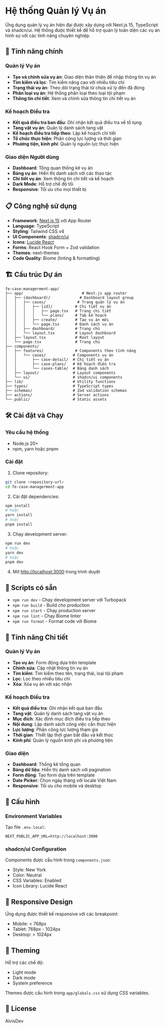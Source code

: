 # Hệ thống Quản lý Vụ án

Ứng dụng quản lý vụ án hiện đại được xây dựng với Next.js 15, TypeScript và shadcn/ui. Hệ thống được thiết kế để hỗ trợ quản lý toàn diện các vụ án hình sự với các tính năng chuyên nghiệp.

## 🚀 Tính năng chính

### Quản lý Vụ án
- **Tạo và chỉnh sửa vụ án**: Giao diện thân thiện để nhập thông tin vụ án
- **Tìm kiếm và lọc**: Tìm kiếm nâng cao với nhiều tiêu chí
- **Trạng thái vụ án**: Theo dõi trạng thái từ chưa xử lý đến đã đóng
- **Phân loại vụ án**: Hệ thống phân loại theo loại tội phạm
- **Thông tin chi tiết**: Xem và chỉnh sửa thông tin chi tiết vụ án

### Kế hoạch Điều tra
- **Kết quả điều tra ban đầu**: Ghi nhận kết quả điều tra về tố tụng
- **Tang vật vụ án**: Quản lý danh sách tang vật
- **Kế hoạch điều tra tiếp theo**: Lập kế hoạch chi tiết
- **Tổ chức thực hiện**: Phân công lực lượng và thời gian
- **Phương tiện, kinh phí**: Quản lý nguồn lực thực hiện

### Giao diện Người dùng
- **Dashboard**: Tổng quan thống kê vụ án
- **Bảng vụ án**: Hiển thị danh sách với các thao tác
- **Chi tiết vụ án**: Xem thông tin chi tiết và kế hoạch
- **Dark Mode**: Hỗ trợ chế độ tối
- **Responsive**: Tối ưu cho mọi thiết bị

## 📋 Công nghệ sử dụng

- **Framework**: [Next.js 15](https://nextjs.org/) với App Router
- **Language**: TypeScript
- **Styling**: Tailwind CSS v4
- **UI Components**: [shadcn/ui](https://ui.shadcn.com/)
- **Icons**: [Lucide React](https://lucide.dev/)
- **Forms**: React Hook Form + Zod validation
- **Themes**: next-themes
- **Code Quality**: Biome (linting & formatting)

## 🏗️ Cấu trúc Dự án

```
fe-case-managerment-app/
├── app/                          # Next.js app router
│   ├── (dashboard)/             # Dashboard layout group
│   │   ├── cases/              # Trang quản lý vụ án
│   │   │   ├── [id]/          # Chi tiết vụ án
│   │   │   │   ├── page.tsx   # Trang chi tiết
│   │   │   │   └── plans/     # Tab kế hoạch
│   │   │   ├── create/        # Tạo vụ án mới
│   │   │   └── page.tsx       # Danh sách vụ án
│   │   ├── dashboard/         # Trang chủ
│   │   └── layout.tsx         # Layout dashboard
│   ├── layout.tsx             # Root layout
│   └── page.tsx               # Trang chủ
├── components/
│   ├── features/              # Components theo tính năng
│   │   └── cases/            # Components vụ án
│   │       ├── case-detail/  # Chi tiết vụ án
│   │       ├── case-plans/   # Kế hoạch điều tra
│   │       └── cases-table/  # Bảng danh sách
│   ├── layout/               # Layout components
│   └── ui/                   # shadcn/ui components
├── lib/                      # Utility functions
├── types/                    # TypeScript types
├── schemas/                  # Zod validation schemas
├── actions/                  # Server actions
└── public/                   # Static assets
```

## 🛠️ Cài đặt và Chạy

### Yêu cầu hệ thống
- Node.js 20+
- npm, yarn hoặc pnpm

### Cài đặt

1. Clone repository:
```bash
git clone <repository-url>
cd fe-case-managerment-app
```

2. Cài đặt dependencies:
```bash
npm install
# hoặc
yarn install
# hoặc
pnpm install
```

3. Chạy development server:
```bash
npm run dev
# hoặc
yarn dev
# hoặc
pnpm dev
```

4. Mở [http://localhost:3000](http://localhost:3000) trong trình duyệt

## 📝 Scripts có sẵn

- `npm run dev` - Chạy development server với Turbopack
- `npm run build` - Build cho production
- `npm run start` - Chạy production server
- `npm run lint` - Chạy Biome linter
- `npm run format` - Format code với Biome

## 🎯 Tính năng Chi tiết

### Quản lý Vụ án
- **Tạo vụ án**: Form động dựa trên template
- **Chỉnh sửa**: Cập nhật thông tin vụ án
- **Tìm kiếm**: Tìm kiếm theo tên, trạng thái, loại tội phạm
- **Lọc**: Lọc theo nhiều tiêu chí
- **Xóa**: Xóa vụ án với xác nhận

### Kế hoạch Điều tra
- **Kết quả điều tra**: Ghi nhận kết quả ban đầu
- **Tang vật**: Quản lý danh sách tang vật vụ án
- **Mục đích**: Xác định mục đích điều tra tiếp theo
- **Nội dung**: Lập danh sách công việc cần thực hiện
- **Lực lượng**: Phân công lực lượng tham gia
- **Thời gian**: Thiết lập thời gian bắt đầu và kết thúc
- **Kinh phí**: Quản lý nguồn kinh phí và phương tiện

### Giao diện
- **Dashboard**: Thống kê tổng quan
- **Bảng dữ liệu**: Hiển thị danh sách với pagination
- **Form động**: Tạo form dựa trên template
- **Date Picker**: Chọn ngày tháng với locale Việt Nam
- **Responsive**: Tối ưu cho mobile và desktop

## 🔧 Cấu hình

### Environment Variables
Tạo file `.env.local`:
```env
NEXT_PUBLIC_APP_URL=http://localhost:3000
```

### shadcn/ui Configuration
Components được cấu hình trong `components.json`:
- Style: New York
- Color: Neutral
- CSS Variables: Enabled
- Icon Library: Lucide React

## 📱 Responsive Design

Ứng dụng được thiết kế responsive với các breakpoint:
- Mobile: < 768px
- Tablet: 768px - 1024px
- Desktop: > 1024px

## 🎨 Theming

Hỗ trợ các chế độ:
- Light mode
- Dark mode
- System preference

Themes được cấu hình trong `app/globals.css` sử dụng CSS variables.


## 📄 License
AlvisDev
